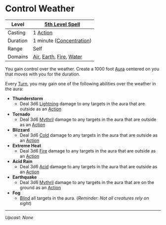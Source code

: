 # Control Weather

| Level    | [5th Level Spell](5th%20Level%20Spells.md)                                                                                                                               |
| -------- | ------------------------------------------------------------------------------------------------------------------------------------------------------------------------ |
| Casting  | 1 [Action](../../../../Game%20Procedures/Action.md)                                                                                                                      |
| Duration | 1 minute ([Concentration](../../../Spellcasting/Concentration.md))                                                                                                       |
| Range    | Self                                                                                                                                                                     |
| Domains  | [Air](../../../Spell%20Domains/Air.md), [Earth](../../../Spell%20Domains/Earth.md), [Fire](../../../Spell%20Domains/Fire.md), [Water](../../../Spell%20Domains/Water.md) |

You gain control over the weather. Create a 1000 foot [Aura](../../Areas%20of%20Effect/Aura.md) centered on you that moves with you for the duration.

Every [Turn](../../../../Game%20Procedures/Turn.md), you may gain one of the following abilities over the weather in the aura:

- **Thunderstorm**
	- Deal 3d6 [Lightning](../../../../Damage%20Types/Lightning.md) damage to any targets in the aura that are outside as an [Action](../../../../Game%20Procedures/Action.md)
- **Tornado**
	- Deal 3d6 [Mythril](../../../Mythril.md) damage to any targets in the aura that are outside as an [Action](../../../../Game%20Procedures/Action.md)
- **Blizzard**
	- Deal 3d6 [Cold](../../../../Damage%20Types/Cold.md) damage to any targets in the aura that are outside as an [Action](../../../../Game%20Procedures/Action.md)
- **Extreme Heat**
	- Deal 3d6 [Fire](../../../Spell%20Domains/Fire.md) damage to any targets in the aura that are outside as an [Action](../../../../Game%20Procedures/Action.md)
- **Acid Rain**
	- Deal 3d6 [Acid](../../../../Damage%20Types/Acid.md) damage to any targets in the aura that are outside as an [Action](../../../../Game%20Procedures/Action.md)
- **Earthquake**
	- Deal 3d6 [Mythril](../../../Mythril.md) damage to any targets in the aura that are on the ground as an [Action](../../../../Game%20Procedures/Action.md)
- **Fog**
	- [Blind](../../../../Conditions/Blinded.md) all targets in the aura. (*Reminder: Not all creatures rely on sight*)

---
*Upcast: None*
